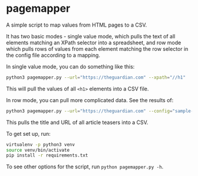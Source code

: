 # pagemapper

A simple script to map values from HTML pages to a CSV.

It has two basic modes - single value mode, which pulls the text of all elements matching an XPath selector into a spreadsheet, and row mode which pulls rows of values from each element matching the row selector in the config file according to a mapping.

In single value mode, you can do something like this:

```bash
python3 pagemapper.py --url="https://theguardian.com" --xpath="//h1"
```

This will pull the values of all `<h1>` elements into a CSV file.

In row mode, you can pull more complicated data. See the results of:

```bash
python3 pagemapper.py --url="https://theguardian.com" --config="sample-config.json" --noempty
```

This pulls the title and URL of all article teasers into a CSV.

To get set up, run:

```bash
virtualenv -p python3 venv
source venv/bin/activate
pip install -r requirements.txt
```

To see other options for the script, run `python pagemapper.py -h`.
